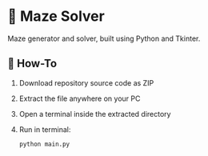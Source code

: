 # 🧭 Maze Solver
Maze generator and solver, built using Python and Tkinter. 

## 📘 How-To

1.  Download repository source code as ZIP
2.  Extract the file anywhere on your PC
3.  Open a terminal inside the extracted directory
4.  Run in terminal:

    ```bash
    python main.py
    ```
